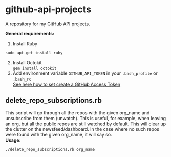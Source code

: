 github-api-projects
===================

A repository for my GitHub API projects.

**General requirements:**  
1. Install Ruby
```
sudo apt-get install ruby
```
2. Install Octokit  
```gem install octokit```
3. Add environment variable `GITHUB_API_TOKEN` in your `.bash_profile` or `.bash_rc`  
[See here how to set create a GitHub Access Token](https://help.github.com/articles/creating-an-access-token-for-command-line-use)

## delete_repo_subscriptions.rb

This script will go through all the repos with the given org_name and unsubscribe from them (unwatch). This is useful, for example, when leaving an org, but all the public repos are still watched by default. This will clear up the clutter on the newsfeed/dashboard. In the case where no such repos were found with the given org_name, it will say so.  
**Usage:**
```
./delete_repo_subscriptions.rb org_name
```
